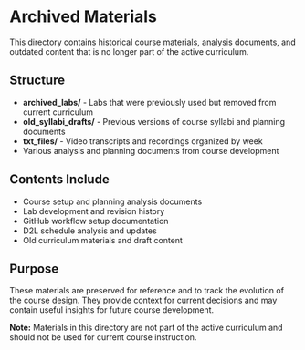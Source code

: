 # Archived Materials

This directory contains historical course materials, analysis documents, and outdated content that is no longer part of the active curriculum.

## Structure

- **archived_labs/** - Labs that were previously used but removed from current curriculum
- **old_syllabi_drafts/** - Previous versions of course syllabi and planning documents
- **txt_files/** - Video transcripts and recordings organized by week
- Various analysis and planning documents from course development

## Contents Include

- Course setup and planning analysis documents
- Lab development and revision history
- GitHub workflow setup documentation
- D2L schedule analysis and updates
- Old curriculum materials and draft content

## Purpose

These materials are preserved for reference and to track the evolution of the course design. They provide context for current decisions and may contain useful insights for future course development.

**Note:** Materials in this directory are not part of the active curriculum and should not be used for current course instruction.